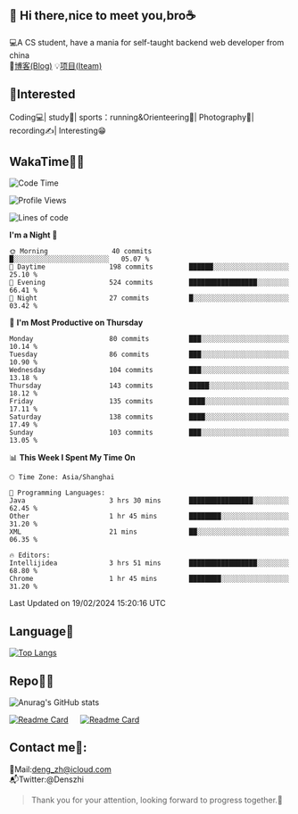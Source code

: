 👋 Hi there,nice to meet you,bro☕
---
💻A CS student, have a mania for self-taught backend web developer from china   
📌[博客(Blog)](https://github.com/HealUP/MyBlog)
💡[项目(Iteam)](https://healup.github.io/)

 <!-- waka-box start -->
 <!-- waka-box end -->
 
🧲**Interested**
--
Coding💻| study📖| sports：running&Orienteering🏃‍| Photography📸| recording✍️| Interesting😁

WakaTime👨‍💻
---
<!--START_SECTION:waka-->
![Code Time](http://img.shields.io/badge/Code%20Time-665%20hrs%2030%20mins-blue)

![Profile Views](http://img.shields.io/badge/Profile%20Views-0-blue)

![Lines of code](https://img.shields.io/badge/From%20Hello%20World%20I%27ve%20Written-205.0%20thousand%20lines%20of%20code-blue)

**I'm a Night 🦉** 

```text
🌞 Morning                40 commits          █░░░░░░░░░░░░░░░░░░░░░░░░   05.07 % 
🌆 Daytime                198 commits         ██████░░░░░░░░░░░░░░░░░░░   25.10 % 
🌃 Evening                524 commits         █████████████████░░░░░░░░   66.41 % 
🌙 Night                  27 commits          █░░░░░░░░░░░░░░░░░░░░░░░░   03.42 % 
```
📅 **I'm Most Productive on Thursday** 

```text
Monday                   80 commits          ███░░░░░░░░░░░░░░░░░░░░░░   10.14 % 
Tuesday                  86 commits          ███░░░░░░░░░░░░░░░░░░░░░░   10.90 % 
Wednesday                104 commits         ███░░░░░░░░░░░░░░░░░░░░░░   13.18 % 
Thursday                 143 commits         █████░░░░░░░░░░░░░░░░░░░░   18.12 % 
Friday                   135 commits         ████░░░░░░░░░░░░░░░░░░░░░   17.11 % 
Saturday                 138 commits         ████░░░░░░░░░░░░░░░░░░░░░   17.49 % 
Sunday                   103 commits         ███░░░░░░░░░░░░░░░░░░░░░░   13.05 % 
```


📊 **This Week I Spent My Time On** 

```text
🕑︎ Time Zone: Asia/Shanghai

💬 Programming Languages: 
Java                     3 hrs 30 mins       ████████████████░░░░░░░░░   62.45 % 
Other                    1 hr 45 mins        ████████░░░░░░░░░░░░░░░░░   31.20 % 
XML                      21 mins             ██░░░░░░░░░░░░░░░░░░░░░░░   06.35 % 

🔥 Editors: 
Intellijidea             3 hrs 51 mins       █████████████████░░░░░░░░   68.80 % 
Chrome                   1 hr 45 mins        ████████░░░░░░░░░░░░░░░░░   31.20 % 
```


 Last Updated on 19/02/2024 15:20:16 UTC
<!--END_SECTION:waka-->

Language🚀
---
[![Top Langs](https://github-readme-stats.vercel.app/api/top-langs/?username=HealUP&layout=compact&hide_border=true)](https://github.com/HealUP)

Repo🧑‍💻
---
![Anurag's GitHub stats](https://github-readme-stats.vercel.app/api?username=HealUP&count_private=true&show_icons=true&theme=gruvbox&hide_border=true) 

[![Readme Card](https://github-readme-stats.vercel.app/api/pin/?username=HealUP&repo=InternetEy&theme=transparent)](https://github.com/HealUP/InternetEy) &emsp;
[![Readme Card](https://github-readme-stats.vercel.app/api/pin/?username=HealUP&repo=CampusExperience&theme=transparent)](https://github.com/HealUP/CampusExperience)


Contact me📱:
---
📮Mail:deng_zh@icloud.com  
📬Twitter:@Denszhi  

> Thank you for your attention, looking forward to progress together.🎉
